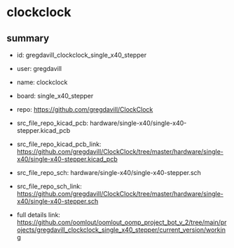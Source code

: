 # clockclock
 
## summary 
* id: gregdavill_clockclock_single_x40_stepper
* user: gregdavill
* name: clockclock
* board: single_x40_stepper
* repo: https://github.com/gregdavill/ClockClock
* src_file_repo_kicad_pcb: hardware/single-x40/single-x40-stepper.kicad_pcb
* src_file_repo_kicad_pcb_link: https://github.com/gregdavill/ClockClock/tree/master/hardware/single-x40/single-x40-stepper.kicad_pcb


* src_file_repo_sch: hardware/single-x40/single-x40-stepper.sch
* src_file_repo_sch_link: https://github.com/gregdavill/ClockClock/tree/master/hardware/single-x40/single-x40-stepper.sch
* full details link: https://github.com/oomlout/oomlout_oomp_project_bot_v_2/tree/main/projects/gregdavill_clockclock_single_x40_stepper/current_version/working  







